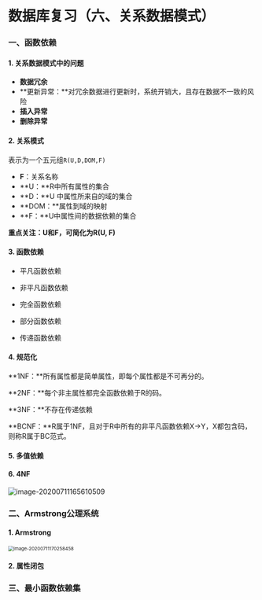 # 数据库复习（六、关系数据模式）

### 一、函数依赖

#### 1. 关系数据模式中的问题

- **数据冗余**
- **更新异常：**对冗余数据进行更新时，系统开销大，且存在数据不一致的风险
- **插入异常**
- **删除异常**

#### 2. 关系模式

表示为一个五元组`R(U,D,DOM,F)`

- **F**：关系名称
- **U：**R中所有属性的集合
- **D：**U 中属性所来自的域的集合
- **DOM：**属性到域的映射
- **F：**U中属性间的数据依赖的集合

**重点关注：U和F，可简化为R(U, F)**

#### 3. 函数依赖

- 平凡函数依赖
- 非平凡函数依赖
- 完全函数依赖
- 部分函数依赖

- 传递函数依赖

#### 4. 规范化

**1NF：**所有属性都是简单属性，即每个属性都是不可再分的。

**2NF：**每个非主属性都完全函数依赖于R的码。

**3NF：**不存在传递依赖

**BCNF：**R属于1NF，且对于R中所有的非平凡函数依赖X->Y，X都包含码，则称R属于BC范式。

#### 5. 多值依赖

#### 6. 4NF

![image-20200711165610509](https://cdn.jsdelivr.net/gh/1090ym/image/img/image-20200711165610509.png)

### 二、Armstrong公理系统

#### 1. Armstrong

<img src="https://cdn.jsdelivr.net/gh/1090ym/image/img/image-20200711170258458.png" alt="image-20200711170258458" style="zoom: 67%;" />

#### 2. 属性闭包

### 三、最小函数依赖集


